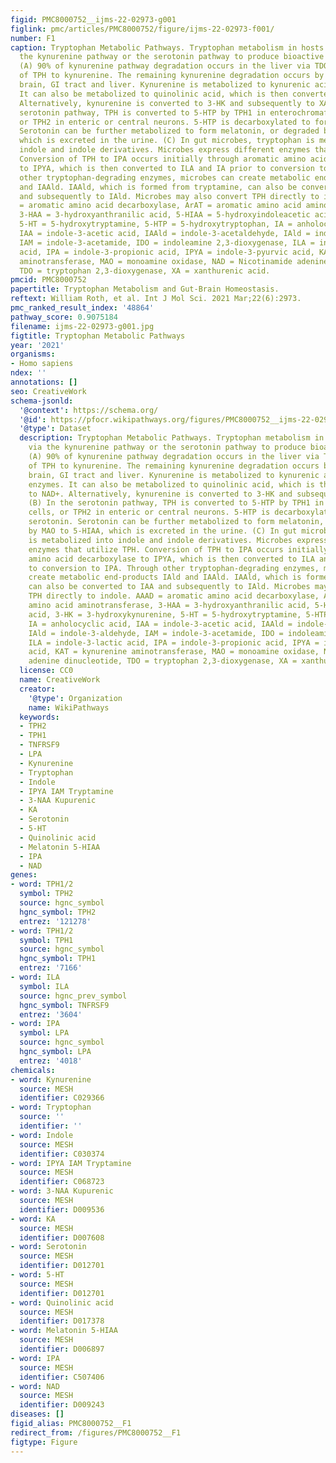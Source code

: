 ```yaml
---
figid: PMC8000752__ijms-22-02973-g001
figlink: pmc/articles/PMC8000752/figure/ijms-22-02973-f001/
number: F1
caption: Tryptophan Metabolic Pathways. Tryptophan metabolism in hosts occurs via
  the kynurenine pathway or the serotonin pathway to produce bioactive metabolites.
  (A) 90% of kynurenine pathway degradation occurs in the liver via TDO conversion
  of TPH to kynurenine. The remaining kynurenine degradation occurs by IDO in the
  brain, GI tract and liver. Kynurenine is metabolized to kynurenic acid by KAT enzymes.
  It can also be metabolized to quinolinic acid, which is then converted to NAD+.
  Alternatively, kynurenine is converted to 3-HK and subsequently to XA. (B) In the
  serotonin pathway, TPH is converted to 5-HTP by TPH1 in enterochromaffin cells,
  or TPH2 in enteric or central neurons. 5-HTP is decarboxylated to form serotonin.
  Serotonin can be further metabolized to form melatonin, or degraded by MAO to 5-HIAA,
  which is excreted in the urine. (C) In gut microbes, tryptophan is metabolized into
  indole and indole derivatives. Microbes express different enzymes that utilize TPH.
  Conversion of TPH to IPA occurs initially through aromatic amino acid decarboxylase
  to IPYA, which is then converted to ILA and IA prior to conversion to IPA. Through
  other tryptophan-degrading enzymes, microbes can create metabolic end-products IAld
  and IAAld. IAAld, which is formed from tryptamine, can also be converted to IAA
  and subsequently to IAld. Microbes may also convert TPH directly to indole. AAAD
  = aromatic amino acid decarboxylase, ArAT = aromatic amino acid aminotransferase,
  3-HAA = 3-hydroxyanthranilic acid, 5-HIAA = 5-hydroxyindoleacetic acid, 3-HK = 3-hydroxykynurenine,
  5-HT = 5-hydroxytryptamine, 5-HTP = 5-hydroxytryptophan, IA = anholocyclic acid,
  IAA = indole-3-acetic acid, IAAld = indole-3-acetaldehyde, IAld = indole-3-aldehyde,
  IAM = indole-3-acetamide, IDO = indoleamine 2,3-dioxygenase, ILA = indole-3-lactic
  acid, IPA = indole-3-propionic acid, IPYA = indole-3-pyurvic acid, KAT = kynurenine
  aminotransferase, MAO = monoamine oxidase, NAD = Nicotinamide adenine dinucleotide,
  TDO = tryptophan 2,3-dioxygenase, XA = xanthurenic acid.
pmcid: PMC8000752
papertitle: Tryptophan Metabolism and Gut-Brain Homeostasis.
reftext: William Roth, et al. Int J Mol Sci. 2021 Mar;22(6):2973.
pmc_ranked_result_index: '48864'
pathway_score: 0.9075184
filename: ijms-22-02973-g001.jpg
figtitle: Tryptophan Metabolic Pathways
year: '2021'
organisms:
- Homo sapiens
ndex: ''
annotations: []
seo: CreativeWork
schema-jsonld:
  '@context': https://schema.org/
  '@id': https://pfocr.wikipathways.org/figures/PMC8000752__ijms-22-02973-g001.html
  '@type': Dataset
  description: Tryptophan Metabolic Pathways. Tryptophan metabolism in hosts occurs
    via the kynurenine pathway or the serotonin pathway to produce bioactive metabolites.
    (A) 90% of kynurenine pathway degradation occurs in the liver via TDO conversion
    of TPH to kynurenine. The remaining kynurenine degradation occurs by IDO in the
    brain, GI tract and liver. Kynurenine is metabolized to kynurenic acid by KAT
    enzymes. It can also be metabolized to quinolinic acid, which is then converted
    to NAD+. Alternatively, kynurenine is converted to 3-HK and subsequently to XA.
    (B) In the serotonin pathway, TPH is converted to 5-HTP by TPH1 in enterochromaffin
    cells, or TPH2 in enteric or central neurons. 5-HTP is decarboxylated to form
    serotonin. Serotonin can be further metabolized to form melatonin, or degraded
    by MAO to 5-HIAA, which is excreted in the urine. (C) In gut microbes, tryptophan
    is metabolized into indole and indole derivatives. Microbes express different
    enzymes that utilize TPH. Conversion of TPH to IPA occurs initially through aromatic
    amino acid decarboxylase to IPYA, which is then converted to ILA and IA prior
    to conversion to IPA. Through other tryptophan-degrading enzymes, microbes can
    create metabolic end-products IAld and IAAld. IAAld, which is formed from tryptamine,
    can also be converted to IAA and subsequently to IAld. Microbes may also convert
    TPH directly to indole. AAAD = aromatic amino acid decarboxylase, ArAT = aromatic
    amino acid aminotransferase, 3-HAA = 3-hydroxyanthranilic acid, 5-HIAA = 5-hydroxyindoleacetic
    acid, 3-HK = 3-hydroxykynurenine, 5-HT = 5-hydroxytryptamine, 5-HTP = 5-hydroxytryptophan,
    IA = anholocyclic acid, IAA = indole-3-acetic acid, IAAld = indole-3-acetaldehyde,
    IAld = indole-3-aldehyde, IAM = indole-3-acetamide, IDO = indoleamine 2,3-dioxygenase,
    ILA = indole-3-lactic acid, IPA = indole-3-propionic acid, IPYA = indole-3-pyurvic
    acid, KAT = kynurenine aminotransferase, MAO = monoamine oxidase, NAD = Nicotinamide
    adenine dinucleotide, TDO = tryptophan 2,3-dioxygenase, XA = xanthurenic acid.
  license: CC0
  name: CreativeWork
  creator:
    '@type': Organization
    name: WikiPathways
  keywords:
  - TPH2
  - TPH1
  - TNFRSF9
  - LPA
  - Kynurenine
  - Tryptophan
  - Indole
  - IPYA IAM Tryptamine
  - 3-NAA Kupurenic
  - KA
  - Serotonin
  - 5-HT
  - Quinolinic acid
  - Melatonin 5-HIAA
  - IPA
  - NAD
genes:
- word: TPH1/2
  symbol: TPH2
  source: hgnc_symbol
  hgnc_symbol: TPH2
  entrez: '121278'
- word: TPH1/2
  symbol: TPH1
  source: hgnc_symbol
  hgnc_symbol: TPH1
  entrez: '7166'
- word: ILA
  symbol: ILA
  source: hgnc_prev_symbol
  hgnc_symbol: TNFRSF9
  entrez: '3604'
- word: IPA
  symbol: LPA
  source: hgnc_symbol
  hgnc_symbol: LPA
  entrez: '4018'
chemicals:
- word: Kynurenine
  source: MESH
  identifier: C029366
- word: Tryptophan
  source: ''
  identifier: ''
- word: Indole
  source: MESH
  identifier: C030374
- word: IPYA IAM Tryptamine
  source: MESH
  identifier: C068723
- word: 3-NAA Kupurenic
  source: MESH
  identifier: D009536
- word: KA
  source: MESH
  identifier: D007608
- word: Serotonin
  source: MESH
  identifier: D012701
- word: 5-HT
  source: MESH
  identifier: D012701
- word: Quinolinic acid
  source: MESH
  identifier: D017378
- word: Melatonin 5-HIAA
  source: MESH
  identifier: D006897
- word: IPA
  source: MESH
  identifier: C507406
- word: NAD
  source: MESH
  identifier: D009243
diseases: []
figid_alias: PMC8000752__F1
redirect_from: /figures/PMC8000752__F1
figtype: Figure
---
```

